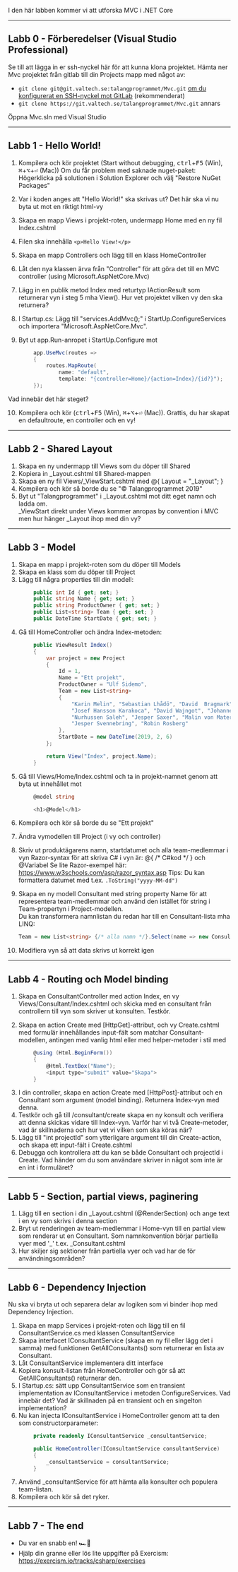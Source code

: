 I den här labben kommer vi att utforska MVC i .NET Core

----------------------------------------------------------------
Labb 0 - Förberedelser (Visual Studio Professional)
----------------------------------------------------------------

Se till att lägga in er ssh-nyckel här för att kunna klona projektet.
Hämta ner Mvc projektet från gitlab till din Projects mapp med något av:
 - `git clone git@git.valtech.se:talangprogrammet/Mvc.git` [om du konfigurerat en SSH-nyckel mot GitLab](https://git.valtech.se/profile/keys) (rekommenderat)
 - `git clone https://git.valtech.se/talangprogrammet/Mvc.git` annars

Öppna Mvc.sln med Visual Studio

----------------------------------------------------------------
Labb 1 - Hello World!
----------------------------------------------------------------

1. Kompilera och kör projektet (Start without debugging, <kbd>ctrl</kbd>+<kbd>F5</kbd> (Win), <kbd>⌘</kbd>+<kbd>⌥</kbd>+<kbd>⏎</kbd> (Mac))
    Om du får problem med saknade nuget-paket: 
        Högerklicka på solutionen i Solution Explorer och välj "Restore NuGet Packages"

2. Var i koden anges att "Hello World!" ska skrivas ut?
    Det här ska vi nu byta ut mot en riktigt html-vy

3. Skapa en mapp Views i projekt-roten, undermapp Home med en ny fil Index.cshtml
4. Filen ska innehålla `<p>Hello View!</p>`
5. Skapa en mapp Controllers och lägg till en klass HomeController
6. Låt den nya klassen ärva från "Controller" för att göra det till en MVC controller
    (using Microsoft.AspNetCore.Mvc)

7. Lägg in en publik metod Index med returtyp IActionResult som returnerar vyn i steg 5 mha View().
    Hur vet projektet vilken vy den ska returnera?

8. I Startup.cs: Lägg till "services.AddMvc();" i StartUp.ConfigureServices och importera
    "Microsoft.AspNetCore.Mvc".
9. Byt ut app.Run-anropet i StartUp.Configure mot
```csharp
	    app.UseMvc(routes =>
	    {
	        routes.MapRoute(
	            name: "default",
	            template: "{controller=Home}/{action=Index}/{id?}");
	    });
```
Vad innebär det här steget?

10. Kompilera och kör (<kbd>ctrl</kbd>+<kbd>F5</kbd> (Win), <kbd>⌘</kbd>+<kbd>⌥</kbd>+<kbd>⏎</kbd> (Mac)). Grattis, du har skapat en defaultroute, en controller och en vy!


----------------------------------------------------------------
Labb 2 - Shared Layout
----------------------------------------------------------------

1. Skapa en ny undermapp till Views som du döper till Shared
2. Kopiera in _Layout.cshtml till Shared-mappen
3. Skapa en ny fil Views/_ViewStart.cshtml med @{ Layout = "_Layout"; }
4. Kompilera och kör så borde du se "© Talangprogrammet 2019"
5. Byt ut "Talangprogrammet" i _Layout.cshtml mot ditt eget namn och ladda om.<br/>
    _ViewStart direkt under Views kommer anropas by convention i MVC men hur hänger
    _Layout ihop med din vy?


----------------------------------------------------------------
Labb 3 - Model
----------------------------------------------------------------

1. Skapa en mapp i projekt-roten som du döper till Models
2. Skapa en klass som du döper till Project
3. Lägg till några properties till din modell:
```csharp
        public int Id { get; set; }
        public string Name { get; set; }
        public string ProductOwner { get; set; }
        public List<string> Team { get; set; }
        public DateTime StartDate { get; set; }
```

4. Gå till HomeController och ändra Index-metoden:
```csharp
        public ViewResult Index()
        {
            var project = new Project
            {
                Id = 1,
                Name = "Ett projekt",
                ProductOwner = "Ulf Sidemo",
                Team = new List<string>
                {
                    "Karin Melin", "Sebastian Lhådö", "David  Bragmark", "Tim Kulich",
                    "Josef Hansson Karakoca", "David Wajngot", "Johannes Almroth", "Adam Woods",
                    "Nurhussen Saleh", "Jesper Saxer", "Malin von Matern", "Anton Carlsson", 
                    "Jesper Svennebring", "Robin Rosberg"
                },
                StartDate = new DateTime(2019, 2, 6)
            };

            return View("Index", project.Name);
        }
```

5. Gå till Views/Home/Index.cshtml och ta in projekt-namnet genom att byta ut innehållet mot
```csharp
        @model string

        <h1>@Model</h1>
```


6. Kompilera och kör så borde du se "Ett projekt"
7. Ändra vymodellen till Project (i vy och controller)
8. Skriv ut produktägarens namn, startdatumet och alla team-medlemmar i vyn
    Razor-syntax för att skriva C# i vyn är: @{ /* C#kod */ } och @Variabel
    Se lite Razor-exempel här: https://www.w3schools.com/asp/razor_syntax.asp
    Tips: Du kan formattera datumet med t.ex. `.ToString("yyyy-MM-dd")`

9. Skapa en ny modell Consultant med string property Name för att representera 
    team-medlemmar och använd den istället för string i Team-propertyn i Project-modellen.<br/>
    Du kan transformera namnlistan du redan har till en Consultant-lista mha LINQ:
    ```csharp
    Team = new List<string> {/* alla namn */}.Select(name => new Consultant { Name = name }).ToList();
    ```

10. Modifiera vyn så att data skrivs ut korrekt igen


----------------------------------------------------------------
Labb 4 - Routing och Model binding
----------------------------------------------------------------

1. Skapa en ConsultantController med action Index, en vy
    Views/Consultant/Index.cshtml och skicka med en consultant från controllern
    till vyn som skriver ut konsulten. Testkör.

2. Skapa en action Create med [HttpGet]-attribut, och vy Create.cshtml med
    formulär innehållandes input-fält som matchar Consultant-modellen, antingen
    med vanlig html eller med helper-metoder i stil med
```csharp
        @using (Html.BeginForm())
        {
            @Html.TextBox("Name");
            <input type="submit" value="Skapa">
        }
```

3. I din controller, skapa en action Create med [HttpPost]-attribut och en
    Consultant som argument (model binding). Returnera Index-vyn med denna.
4. Testkör och gå till /consultant/create skapa en ny konsult och verifiera att denna skickas vidare till
    Index-vyn. Varför har vi två Create-metoder, vad är skillnaderna och hur vet vi vilken som ska köras när?
7. Lägg till "int projectId" som ytterligare argument till din Create-action,
    och skapa ett input-fält i Create.cshtml
8. Debugga och kontrollera att du kan se både Consultant och projectId i Create. 
    Vad händer om du som användare skriver in något som inte är en int i formuläret?

----------------------------------------------------------------
Labb 5 - Section, partial views, paginering
----------------------------------------------------------------

1. Lägg till en section i din _Layout.cshtml (@RenderSection) och ange text i en vy som skrivs
    i denna section
2. Bryt ut renderingen av team-medlemmar i Home-vyn till en partial view som renderar ut en Consultant.
    Som namnkonvention börjar partiella vyer med '_' t.ex. _Consultant.cshtml
3. Hur skiljer sig sektioner från partiella vyer och vad har de för användningsområden?

----------------------------------------------------------------
Labb 6 - Dependency Injection
----------------------------------------------------------------

Nu ska vi bryta ut och separera delar av logiken som vi binder ihop med Dependency Injection.

1. Skapa en mapp Services i projekt-roten och lägg till en fil ConsultantService.cs med klassen ConsultantService
2. Skapa interfacet IConsultantService (skapa en ny fil eller lägg det i samma) med
    funktionen GetAllConsultants() som returnerar en lista av Consultant.
3. Låt ConsultantService implementera ditt interface
4. Kopiera konsult-listan från HomeController och gör så att GetAllConsultants() returnerar den.
5. I Startup.cs: sätt upp ConsultantService som en transient implementation av IConsultantService i metoden ConfigureServices.
    Vad innebär det? Vad är skillnaden på en transient och en singelton implementation?
6. Nu kan injecta IConsultantService i HomeController genom att ta den som constructorparameter:
```csharp
        private readonly IConsultantService _consultantService;

        public HomeController(IConsultantService consultantService)
        {
            _consultantService = consultantService;
        }
```

7. Använd _consultantService för att hämta alla konsulter och populera team-listan.
8. Kompilera och kör så det ryker.

----------------------------------------------------------------
Labb 7 - The end
----------------------------------------------------------------

- Du var en snabb en! 🏎️💨 
- Hjälp din granne eller lös lite uppgifter på Exercism: https://exercism.io/tracks/csharp/exercises
